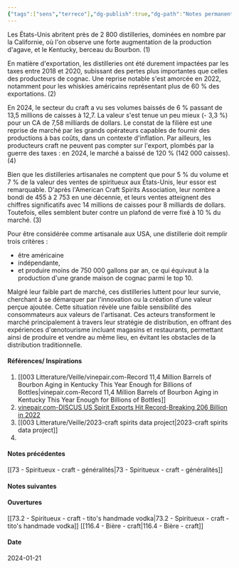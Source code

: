 ```yaml
---
{"tags":["sens","terreco"],"dg-publish":true,"dg-path":"Notes permanentes/2024 01 21 - Spiritueux - craft - distilleries américaines.md","permalink":"/notes-permanentes/2024-01-21-spiritueux-craft-distilleries-americaines/","dgPassFrontmatter":true}
---
```


Les États-Unis abritent près de 2 800 distilleries, dominées en nombre par la Californie, où l'on observe une forte augmentation de la production d'agave, et le Kentucky, berceau du Bourbon. (1)

En matière d'exportation, les distilleries ont été durement impactées par les taxes entre 2018 et 2020, subissant des pertes plus importantes que celles des producteurs de cognac. Une reprise notable s'est amorcée en 2022, notamment pour les whiskies américains représentant plus de 60 % des exportations. (2)

En 2024, le secteur du craft a vu ses volumes baissés de 6 % passant de 13,5 millions de caisses à 12,7. La valeur s'est tenue un peu mieux (- 3,3 %) pour un CA de 7,58 milliards de dollars. Le constat de la filière est une reprise de marché par les grands opérateurs capables de fournir des productions à bas coûts, dans un contexte d'inflation.
Par ailleurs, les producteurs craft ne peuvent pas compter sur l'export, plombés par la guerre des taxes : en 2024, le marché a baissé de 120 % (142 000 caisses). (4)

Bien que les distilleries artisanales ne comptent que pour 5 % du volume et 7 % de la valeur des ventes de spiritueux aux États-Unis, leur essor est remarquable. 
D'après l'American Craft Spirits Association, leur nombre a bondi de 455 à 2 753 en une décennie, et leurs ventes atteignent des chiffres significatifs avec 14 millions de caisses pour 8 milliards de dollars. Toutefois, elles semblent buter contre un plafond de verre fixé à 10 % du marché. (3)

Pour être considérée comme artisanale aux USA, une distillerie doit remplir trois critères :
- être américaine
- indépendante, 
- et produire moins de 750 000 gallons par an, ce qui équivaut à la production d'une grande maison de cognac parmi le top 10.

Malgré leur faible part de marché, ces distilleries luttent pour leur survie, cherchant à se démarquer par l'innovation ou la création d'une valeur perçue ajoutée. Cette situation révèle une faible sensibilité des consommateurs aux valeurs de l'artisanat. Ces acteurs transforment le marché principalement à travers leur stratégie de distribution, en offrant des expériences d'œnotourisme incluant magasins et restaurants, permettant ainsi de produire et vendre au même lieu, en évitant les obstacles de la distribution traditionnelle.


#### Références/ Inspirations
1. [[003 Litterature/Veille/vinepair.com-Record 11,4 Million Barrels of Bourbon Aging in Kentucky This Year Enough for Billions of Bottles\|vinepair.com-Record 11,4 Million Barrels of Bourbon Aging in Kentucky This Year Enough for Billions of Bottles]]
2. [vinepair.com-DISCUS US Spirit Exports Hit Record-Breaking 206 Billion in 2022](../vinepair.com-DISCUS%20US%20Spirit%20Exports%20Hit%20Record-Breaking%20206%20Billion%20in%202022.md)
3. [[003 Litterature/Veille/2023-craft spirits data project\|2023-craft spirits data project]]
4. 
#### Notes précédentes
[[73 - Spiritueux - craft - généralités\|73 - Spiritueux - craft - généralités]]

#### Notes suivantes


#### Ouvertures
[[73.2 - Spiritueux - craft - tito's handmade vodka\|73.2 - Spiritueux - craft - tito's handmade vodka]]
[[116.4 - Bière - craft\|116.4 - Bière - craft]]
#### Date
2024-01-21
